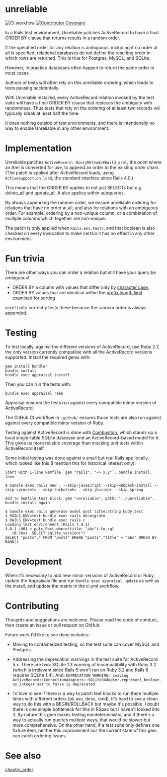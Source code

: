 # unreliable

![CI workflow](https://github.com/jamiemccarthy/unreliable/actions/workflows/ci.yml/badge.svg)
[![Contributor Covenant](https://img.shields.io/badge/Contributor%20Covenant-2.1-4baaaa.svg)](code_of_conduct.md)

In a Rails test environment, Unreliable patches ActiveRecord to have a final ORDER BY clause that returns results in a random order.

If the specified order for any relation is ambiguous, including if no order at all is specified, relational databases do not define the resulting order in which rows are returned. This is true for Postgres, MySQL, and SQLite.

However, in practice databases often happen to return the same order in most cases.

Authors of tests will often rely on this unreliable ordering, which leads to tests passing accidentally.

With Unreliable installed, every ActiveRecord relation invoked by the test suite will have a final ORDER BY clause that replaces the ambiguity with randomness. Thus tests that rely on the ordering of at least two records will typically break at least half the time.

It does nothing outside of test environments, and there is intentionally no way to enable Unreliable in any other environment.

# Implementation

Unreliable patches `ActiveRecord::QueryMethods#build_arel`, the point where an Arel is converted for use, to append an order to the existing order chain. (The patch is applied after ActiveRecord loads, using `ActiveSupport.on_load`, the standard interface since Rails 4.0.)

This means that the ORDER BY applies to not just SELECTs but e.g. delete_all and update_all. It also applies within subqueries.

By always appending the random order, we ensure unreliable ordering for relations that have no order at all, and also for relations with an ambiguous order. For example, ordering by a non-unique column, or a combination of multiple columns which together are non-unique.

The patch is only applied when `Rails.env.test?`, and that boolean is also checked on every invocation to make certain it has no effect in any other environment.

# Fun trivia

There are other ways you can order a relation but still have your query be ambiguous!

* ORDER BY a column with values that differ only by [character case](https://dev.mysql.com/doc/refman/8.0/en/sorting-rows.html), 
* ORDER BY values that are identical within the [prefix length limit](https://dev.mysql.com/doc/refman/8.0/en/server-system-variables.html#sysvar_max_sort_length) examined for sorting

`unreliable` correctly tests these because the random order is always appended.

# Testing

To test locally, against the different versions of ActiveRecord, use Ruby 2.7, the only version currently compatible with all the ActiveRecord versions supported. Install the required gems with:

```
gem install bundler
bundle install
bundle exec appraisal install
```

Then you can run the tests with:

```
bundle exec appraisal rake
```

Appraisal ensures the tests run against every compatible minor version of ActiveRecord.

The GitHub CI workflow in `.github/` ensures those tests are also run against against every compatible minor version of Ruby.

Testing against ActiveRecord is done with [Combustion](https://github.com/pat/combustion), which stands up a local single-table SQLite database and an ActiveRecord-based model for it. This gives us more reliable coverage than mocking unit tests within ActiveRecord itself.

Some initial testing was done against a small but real Rails app locally, which looked like this (I mention this for historical interest only):

```
Start with 1-line Gemfile `gem "rails", "~> x.y"`, bundle install, then

$ bundle exec rails new . --skip-javascript --skip-webpack-install --skip-sprockets --skip-turbolinks --skip-jbuilder --skip-spring

Add to Gemfile test block: gem "unreliable", path: "../unreliable", bundle install again

$ bundle exec rails generate model post title:string body:text
$ RAILS_ENV=test bundle exec rails db:migrate
$ RAILS_ENV=test bundle exec rails c
Loading test environment (Rails 7.0.1)
3.0.1 :001 > puts Post.where(title: "abc").to_sql
   (0.7ms)  SELECT sqlite_version(*)
SELECT "posts".* FROM "posts" WHERE "posts"."title" = 'abc' ORDER BY RAND()
```

# Development

When it's necessary to add new minor versions of ActiveRecord or Ruby, update the Appraisals file and run `bundle exec appraisal update` as well as the install, and update the matrix in the ci.yml workflow.

# Contributing

Thoughts and suggestions are welcome. Please read the code of conduct, then create an issue or pull request on GitHub.

Future work I'd like to see done includes:

* Moving to containerized testing, so the test suite can cover MySQL and Postgres.

* Addressing the deprecation warnings in the test suite for ActiveRecord 5.x. There are two: SQLite 1.3 warning of incompatibility with Ruby 3.2 (which is irrelevant since Rails 5 won't run on Ruby 3.2 and Rails 6 requires SQLite 1.4). And: `DEPRECATION WARNING: Leaving ActiveRecord::ConnectionAdapters::SQLite3Adapter.represent_boolean_as_integer set to false is deprecated.`

* I'd love to see if there is a way to patch test blocks to run them multiple times with different orders (pk asc, desc, rand). It's hard to see a clean way to do this with a BEGIN/ROLLBACK but maybe it's possible. I doubt there is one simple bottleneck for this in RSpec but I haven't looked into it. By nature this gem makes testing nondeterministic, and if there's a way to actually run queries multiple ways, that would be slower but more comprehensive. On the other hand, if a test suite only defines one fixture item, neither this improvement nor the current state of this gem can catch ordering issues.

# See also

[chaotic_order](https://rubygems.org/gems/chaotic_order)
